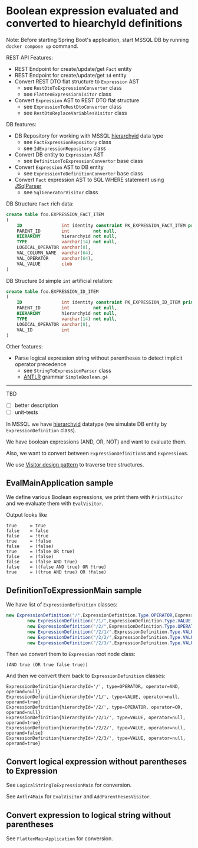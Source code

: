 # Boolean expression evaluated and converted to hiearchyId definitions

Note: Before starting Spring Boot's application, start MSSQL DB by running `docker compose up` command.

REST API Features:

- REST Endpoint for create/update/get `Fact` entity
- REST Endpoint for create/update/get `Id` entity
- Convert REST DTO flat structure to `Expression` AST
    - see `RestDtoToExpressionConverter` class
    - see `FlattenExpressionVisitor` class
- Convert `Expression` AST to REST DTO flat structure
    - see `ExpressionToRestDtoConverter` class
    - see `RestDtoReplaceVariablesVisitor` class

DB features:

- DB Repository for working with
  MSSQL [hierarchyid](https://docs.microsoft.com/en-us/sql/t-sql/data-types/hierarchyid-data-type-method-reference?view=sql-server-ver15)
  data type
    - see `FactExpressionRepository` class
    - see `IdExpressionRepository` class
- Convert DB entity to `Expression` AST
    - see `DefinitionToExpressionConvertor` base class
- Convert `Expression` AST to DB entity
    - see `ExpressionToDefinitionConverter` base class
- Convert `Fact` expression AST to SQL WHERE statement using [JSqlParser](https://github.com/JSQLParser/JSqlParser)
    - see `SqlGeneratorVisitor` class

DB Structure `Fact` rich data:

```sql
create table foo.EXPRESSION_FACT_ITEM
(
    ID               int identity constraint PK_EXPRESSION_FACT_ITEM primary key,
    PARENT_ID        int         not null,
    HIERARCHY        hierarchyid not null,
    TYPE             varchar(14) not null,
    LOGICAL_OPERATOR varchar(8),
    VAL_COLUMN_NAME  varchar(64),
    VAL_OPERATOR     varchar(64),
    VAL_VALUE        clob
)
```

DB Structure `Id` simple `int` artificial relation:

```sql
create table foo.EXPRESSION_ID_ITEM
(
    ID               int identity constraint PK_EXPRESSION_ID_ITEM primary key,
    PARENT_ID        int         not null,
    HIERARCHY        hierarchyid not null,
    TYPE             varchar(14) not null,
    LOGICAL_OPERATOR varchar(8),
    VAL_ID           int
)
```

Other features:

- Parse logical expression string without parentheses to detect implicit operator precedence
    - see `StringToExpressionParser` class
    - [ANTLR](https://www.antlr.org/) grammar `SimpleBoolean.g4`

---

TBD

- [ ] better description
- [ ] unit-tests

In MSSQL we
have [hierarchyid](https://docs.microsoft.com/en-us/sql/t-sql/data-types/hierarchyid-data-type-method-reference?view=sql-server-ver15)
datatype (we simulate DB entity by `ExpressionDefinition` class).

We have boolean expressions (AND, OR, NOT) and want to evaluate them.

Also, we want to convert between `ExpressionDefinition`s and `Expression`s.

We use [Visitor design pattern](https://en.wikipedia.org/wiki/Visitor_pattern) to traverse tree structures.

## EvalMainApplication sample

We define various Boolean expressions, we print them with `PrintVisitor` and we evaluate them with `EvalVisitor`.

Output looks like

```shell
true	 = true
false	 = false
false	 = !true
true	 = !false
false	 = (false)
true	 = (false OR true)
false	 = (false)
false	 = (false AND true)
false	 = ((false AND true) OR !true)
true	 = ((true AND true) OR !false)
```

## DefinitionToExpressionMain sample

We have list of `ExpressionDefinition` classes:

```java
new ExpressionDefinition("/",ExpressionDefinition.Type.OPERATOR,ExpressionDefinition.Operator.AND,null),
        new ExpressionDefinition("/1/",ExpressionDefinition.Type.VALUE,null,true),
        new ExpressionDefinition("/2/",ExpressionDefinition.Type.OPERATOR,ExpressionDefinition.Operator.OR,null),
        new ExpressionDefinition("/2/1/",ExpressionDefinition.Type.VALUE,null,true),
        new ExpressionDefinition("/2/2/",ExpressionDefinition.Type.VALUE,null,false),
        new ExpressionDefinition("/2/3/",ExpressionDefinition.Type.VALUE,null,true)
```

Then we convert them to `Expression` root node class:

```shell
(AND true (OR true false true))
```

And then we convert them back to `ExpressionDefinition` classes:

```shell
ExpressionDefinition{hierarchyId='/', type=OPERATOR, operator=AND, operand=null}
ExpressionDefinition{hierarchyId='/1/', type=VALUE, operator=null, operand=true}
ExpressionDefinition{hierarchyId='/2/', type=OPERATOR, operator=OR, operand=null}
ExpressionDefinition{hierarchyId='/2/1/', type=VALUE, operator=null, operand=true}
ExpressionDefinition{hierarchyId='/2/2/', type=VALUE, operator=null, operand=false}
ExpressionDefinition{hierarchyId='/2/3/', type=VALUE, operator=null, operand=true}
```

## Convert logical expression without parentheses to Expression

See `LogicalStringToExpressionMain` for conversion.

See `Antlr4Main` for `EvalVisitor` and `AddParenthesesVisitor`.

## Convert expression to logical string without parentheses

See `FlattenMainApplication` for conversion. 

